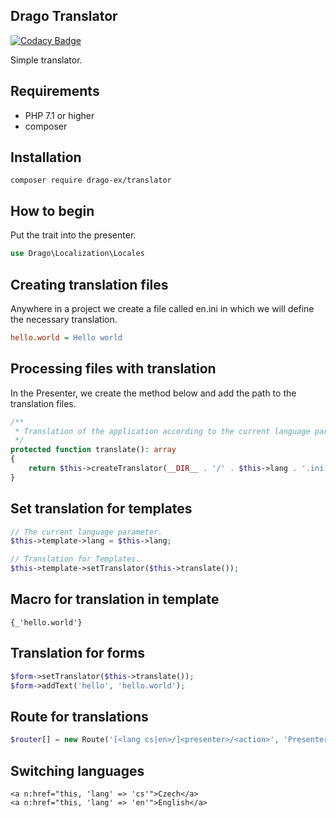 ## Drago Translator

[![Codacy Badge](https://api.codacy.com/project/badge/Grade/c816f793fb404487ad7a565c4374ae74)](https://www.codacy.com/app/accgit/translator?utm_source=github.com&utm_medium=referral&utm_content=drago-ex/translator&utm_campaign=badger)

Simple translator.

## Requirements

- PHP 7.1 or higher
- composer

## Installation

```
composer require drago-ex/translator
```

## How to begin

Put the trait into the presenter.

```php
use Drago\Localization\Locales
```

## Creating translation files

Anywhere in a project we create a file called en.ini in which we will define the necessary translation.

```ini
hello.world = Hello world
```

## Processing files with translation

In the Presenter, we create the method below and add the path to the translation files.

```php
/**
 * Translation of the application according to the current language parameter.
 */
protected function translate(): array
{
	return $this->createTranslator(__DIR__ . '/' . $this->lang . '.ini');
}
```

## Set translation for templates

```php
// The current language parameter.
$this->template->lang = $this->lang;

// Translation for Templates.
$this->template->setTranslator($this->translate());
```

## Macro for translation in template

```latte
{_'hello.world'}
```

## Translation for forms

```php
$form->setTranslator($this->translate());
$form->addText('hello', 'hello.world');
```

## Route for translations

```php
$router[] = new Route('[<lang cs|en>/]<presenter>/<action>', 'Presenter:action');
```

## Switching languages

```latte
<a n:href="this, 'lang' => 'cs'">Czech</a>
<a n:href="this, 'lang' => 'en'">English</a>
```
